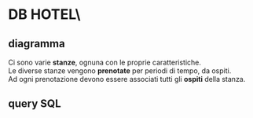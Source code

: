 # DB HOTEL\
## diagramma
Ci sono varie **stanze**, ognuna con le proprie caratteristiche.\
Le diverse stanze vengono **prenotate** per periodi di tempo, da ospiti.\
Ad ogni prenotazione devono essere associati tutti gli **ospiti** della stanza.

## query SQL
